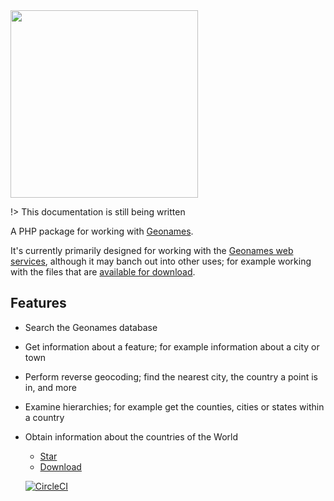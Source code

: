 <img src="/geonames-php/_media/logo.svg" width="300">

!> This documentation is still being written

A PHP package for working with [Geonames](http://www.geonames.org/).

It's currently primarily designed for working with the [Geonames web services](http://www.geonames.org/export/ws-overview.html), although it may banch out into other uses; for example working with the files that are [available for download](http://www.geonames.org/export/).

## Features

* Search the Geonames database
* Get information about a feature; for example information about a city or town
* Perform reverse geocoding; find the nearest city, the country a point is in, and more
* Examine hierarchies; for example get the counties, cities or states within a country
* Obtain information about the countries of the World
  
  
  <ul class="buttons">    
      <li><a class="github-button" href="https://github.com/lukaswhite/geonames-php" data-icon="octicon-star" data-size="large" data-show-count="true" aria-label="Star lukaswhite/geonames-php on GitHub">Star</a></li>
      <li><a class="github-button" href="https://github.com/lukaswhite/geonames-php/archive/master.zip" data-icon="octicon-cloud-download" data-size="large" aria-label="Download lukaswhite/geonames-php on GitHub">Download</a></li>
  </ul>
  
  <a class="circleci">[![CircleCI](https://circleci.com/gh/lukaswhite/geonames-php.svg?style=svg)](https://circleci.com/gh/lukaswhite/geonames-php)</a>